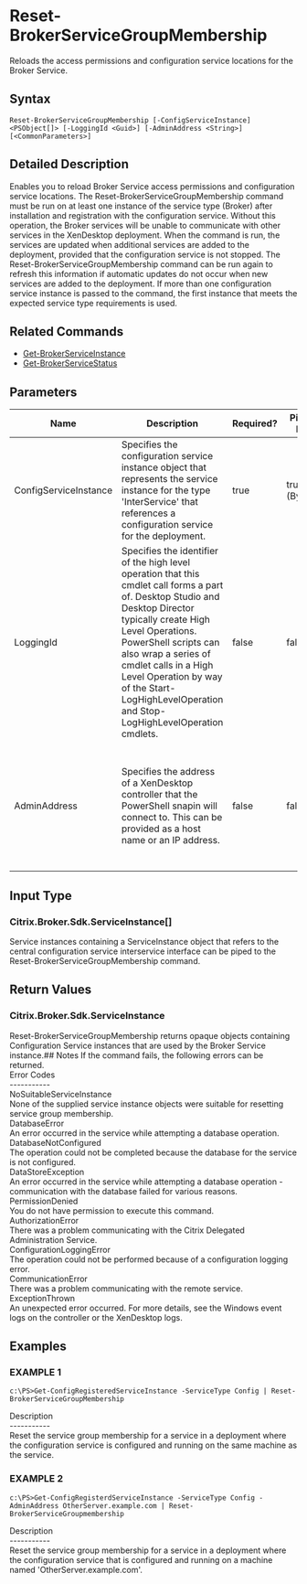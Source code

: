 ﻿# Reset-BrokerServiceGroupMembership

   Reloads the access permissions and configuration service locations for the Broker Service.

## Syntax
```
Reset-BrokerServiceGroupMembership [-ConfigServiceInstance] <PSObject[]> [-LoggingId <Guid>] [-AdminAddress <String>] [<CommonParameters>]
```

## Detailed Description
   Enables you to reload Broker Service access permissions and configuration service locations. The Reset-BrokerServiceGroupMembership command must be run on at least one instance of the service type (Broker) after installation and registration with the configuration service. Without this operation, the Broker services will be unable to communicate with other services in the XenDesktop deployment. When the command is run, the services are updated when additional services are added to the deployment, provided that the configuration service is not stopped. The Reset-BrokerServiceGroupMembership command can be run again to refresh this information if automatic updates do not occur when new services are added to the deployment. If more than one configuration service instance is passed to the command, the first instance that meets the expected service type requirements is used.

## Related Commands
  * [Get-BrokerServiceInstance](Get-BrokerServiceInstance.html)
  * [Get-BrokerServiceStatus](Get-BrokerServiceStatus.html)
## Parameters

| Name   | Description | Required? | Pipeline Input | Default Value |
| --- | --- | --- | --- | --- |
| ConfigServiceInstance | Specifies the configuration service instance object that represents the service instance for the type 'InterService' that references a configuration service for the deployment. | true | true (ByValue) | LocalHost |
| LoggingId | Specifies the identifier of the high level operation that this cmdlet call forms a part of. Desktop Studio and Desktop Director typically create High Level Operations. PowerShell scripts can also wrap a series of cmdlet calls in a High Level Operation by way of the Start-LogHighLevelOperation and Stop-LogHighLevelOperation cmdlets. | false | false |  |
| AdminAddress | Specifies the address of a XenDesktop controller that the PowerShell snapin will connect to. This can be provided as a host name or an IP address. | false | false | Localhost. Once a value is provided by any cmdlet, this value will become the default. |

## Input Type
### Citrix.Broker.Sdk.ServiceInstance[]
   Service instances containing a ServiceInstance object that refers to the central configuration service interservice interface can be piped to the Reset-BrokerServiceGroupMembership command.
## Return Values
### Citrix.Broker.Sdk.ServiceInstance
   Reset-BrokerServiceGroupMembership returns opaque objects containing Configuration Service instances that are used by the Broker Service instance.## Notes
   If the command fails, the following errors can be returned.<br>    Error Codes<br>    -----------<br>    NoSuitableServiceInstance<br>        None of the supplied service instance objects were suitable for resetting service group membership.<br>    DatabaseError<br>        An error occurred in the service while attempting a database operation.<br>    DatabaseNotConfigured<br>        The operation could not be completed because the database for the service is not configured.<br>    DataStoreException<br>        An error occurred in the service while attempting a database operation - communication with the database failed for various reasons.<br>    PermissionDenied<br>        You do not have permission to execute this command.<br>    AuthorizationError<br>        There was a problem communicating with the Citrix Delegated Administration Service.<br>    ConfigurationLoggingError<br>        The operation could not be performed because of a configuration logging error.<br>    CommunicationError<br>        There was a problem communicating with the remote service.<br>    ExceptionThrown<br>        An unexpected error occurred.  For more details, see the Windows event logs on the controller or the XenDesktop logs.
## Examples

### EXAMPLE 1
```
c:\PS>Get-ConfigRegisteredServiceInstance -ServiceType Config | Reset-BrokerServiceGroupMembership
```
   Description<br>-----------<br>Reset the service group membership for a service in a deployment where the configuration service is configured and running on the same machine as the service.
### EXAMPLE 2
```
c:\PS>Get-ConfigRegisterdServiceInstance -ServiceType Config -AdminAddress OtherServer.example.com | Reset-BrokerServiceGroupmembership
```
   Description<br>-----------<br>Reset the service group membership for a service in a deployment where the configuration service that is configured and running on a machine named 'OtherServer.example.com'.
